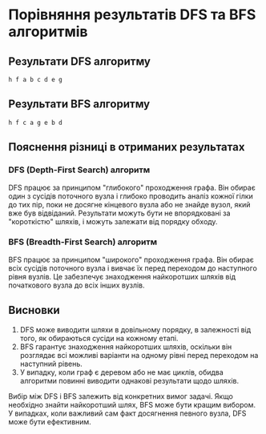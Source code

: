 # Порівняння результатів DFS та BFS алгоритмів

## Результати DFS алгоритму
```h f a b c d e g```

## Результати BFS алгоритму
```h f c a g e b d```

## Пояснення різниці в отриманих результатах

### DFS (Depth-First Search) алгоритм
DFS працює за принципом "глибокого" проходження графа. Він обирає один з сусідів поточного вузла і глибоко проводить аналіз кожної гілки до тих пір, поки не досягне кінцевого вузла або не знайде вузол, який вже був відвіданий. Результати можуть бути не впорядковані за "короткістю" шляхів, і можуть залежати від порядку обходу.

### BFS (Breadth-First Search) алгоритм
BFS працює за принципом "широкого" проходження графа. Він обирає всіх сусідів поточного вузла і вивчає їх перед переходом до наступного рівня вузлів. Це забезпечує знаходження найкоротших шляхів від початкового вузла до всіх інших вузлів.

## Висновки
1. DFS може виводити шляхи в довільному порядку, в залежності від того, як обираються сусіди на кожному етапі.
2. BFS гарантує знаходження найкоротших шляхів, оскільки він розглядає всі можливі варіанти на одному рівні перед переходом на наступний рівень.
3. У випадку, коли граф є деревом або не має циклів, обидва алгоритми повинні виводити однакові результати щодо шляхів.

Вибір між DFS і BFS залежить від конкретних вимог задачі. Якщо необхідно знайти найкоротший шлях, BFS може бути кращим вибором. У випадках, коли важливий сам факт досягнення певного вузла, DFS може бути ефективним.